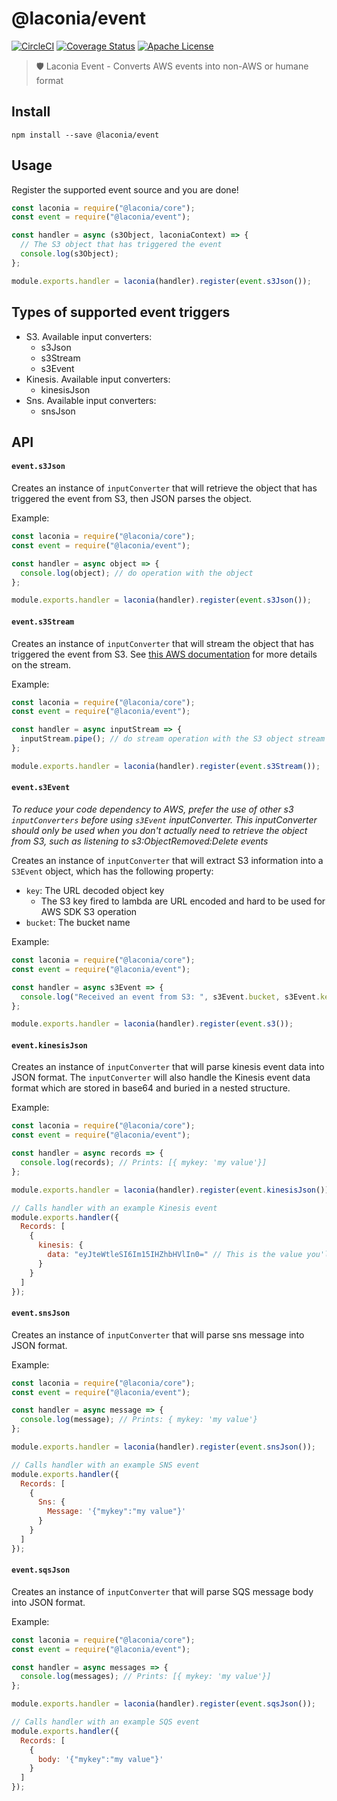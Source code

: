 # @laconia/event

[![CircleCI](https://circleci.com/gh/ceilfors/laconia/tree/master.svg?style=shield)](https://circleci.com/gh/ceilfors/laconia/tree/master)
[![Coverage Status](https://coveralls.io/repos/github/ceilfors/laconia/badge.svg?branch=master)](https://coveralls.io/github/ceilfors/laconia?branch=master)
[![Apache License](https://img.shields.io/badge/license-Apache-blue.svg)](LICENSE)

> 🛡️ Laconia Event - Converts AWS events into non-AWS or humane format

## Install

```
npm install --save @laconia/event
```

## Usage

Register the supported event source and you are done!

```js
const laconia = require("@laconia/core");
const event = require("@laconia/event");

const handler = async (s3Object, laconiaContext) => {
  // The S3 object that has triggered the event
  console.log(s3Object);
};

module.exports.handler = laconia(handler).register(event.s3Json());
```

## Types of supported event triggers

* S3. Available input converters:
  * s3Json
  * s3Stream
  * s3Event
* Kinesis. Available input converters:
  * kinesisJson
* Sns. Available input converters:
  * snsJson

## API

#### `event.s3Json`

Creates an instance of `inputConverter` that will retrieve the object that
has triggered the event from S3, then JSON parses the object.

Example:

```js
const laconia = require("@laconia/core");
const event = require("@laconia/event");

const handler = async object => {
  console.log(object); // do operation with the object
};

module.exports.handler = laconia(handler).register(event.s3Json());
```

#### `event.s3Stream`

Creates an instance of `inputConverter` that will stream the object that
has triggered the event from S3. See [this AWS documentation](https://docs.aws.amazon.com/sdk-for-javascript/v2/developer-guide/requests-using-stream-objects.html)
for more details on the stream.

Example:

```js
const laconia = require("@laconia/core");
const event = require("@laconia/event");

const handler = async inputStream => {
  inputStream.pipe(); // do stream operation with the S3 object stream
};

module.exports.handler = laconia(handler).register(event.s3Stream());
```

#### `event.s3Event`

_To reduce your code dependency to AWS, prefer the use of other s3 `inputConverters` before
using `s3Event` inputConverter. This inputConverter should only be used when
you don't actually need to retrieve the object from S3, such as listening to
s3:ObjectRemoved:Delete events_

Creates an instance of `inputConverter` that will extract S3 information
into a `S3Event` object, which has the following property:

* `key`: The URL decoded object key
  * The S3 key fired to lambda are URL encoded and hard to be used for AWS SDK S3 operation
* `bucket`: The bucket name

Example:

```js
const laconia = require("@laconia/core");
const event = require("@laconia/event");

const handler = async s3Event => {
  console.log("Received an event from S3: ", s3Event.bucket, s3Event.key);
};

module.exports.handler = laconia(handler).register(event.s3());
```

#### `event.kinesisJson`

Creates an instance of `inputConverter` that will parse kinesis event data into
JSON format. The `inputConverter` will also handle the Kinesis event data format which are
stored in base64 and buried in a nested structure.

Example:

```js
const laconia = require("@laconia/core");
const event = require("@laconia/event");

const handler = async records => {
  console.log(records); // Prints: [{ mykey: 'my value'}]
};

module.exports.handler = laconia(handler).register(event.kinesisJson());

// Calls handler with an example Kinesis event
module.exports.handler({
  Records: [
    {
      kinesis: {
        data: "eyJteWtleSI6Im15IHZhbHVlIn0=" // This is the value you'll get from object: { mykey: 'my value' }
      }
    }
  ]
});
```

#### `event.snsJson`

Creates an instance of `inputConverter` that will parse sns message into
JSON format.

Example:

```js
const laconia = require("@laconia/core");
const event = require("@laconia/event");

const handler = async message => {
  console.log(message); // Prints: { mykey: 'my value'}
};

module.exports.handler = laconia(handler).register(event.snsJson());

// Calls handler with an example SNS event
module.exports.handler({
  Records: [
    {
      Sns: {
        Message: '{"mykey":"my value"}'
      }
    }
  ]
});
```

#### `event.sqsJson`

Creates an instance of `inputConverter` that will parse SQS message body into JSON format.

Example:

```js
const laconia = require("@laconia/core");
const event = require("@laconia/event");

const handler = async messages => {
  console.log(messages); // Prints: [{ mykey: 'my value'}]
};

module.exports.handler = laconia(handler).register(event.sqsJson());

// Calls handler with an example SQS event
module.exports.handler({
  Records: [
    {
      body: '{"mykey":"my value"}'
    }
  ]
});
```
